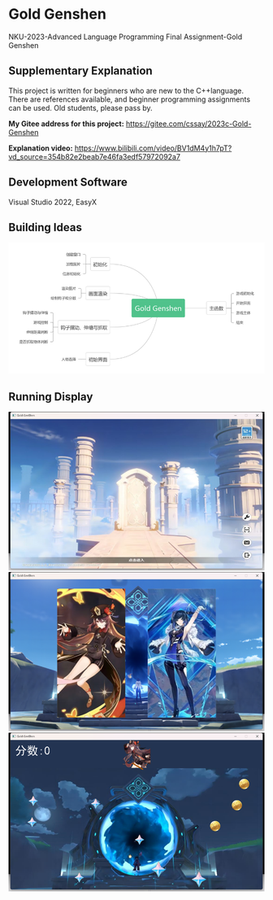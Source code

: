 # Gold Genshen
NKU-2023-Advanced Language Programming Final Assignment-Gold Genshen 

## Supplementary Explanation
This project is written for beginners who are new to the C++language. There are references available, and beginner programming assignments can be used. Old students, please pass by.

**My Gitee address for this project:** https://gitee.com/cssay/2023c-Gold-Genshen

**Explanation video:** https://www.bilibili.com/video/BV1dM4y1h7pT?vd_source=354b82e2beab7e46fa3edf57972092a7

## Development Software
Visual Studio 2022, EasyX

## Building Ideas
![alt text](image.png)

## Running Display
![alt text](image-1.png)  
![alt text](image-2.png)  
![alt text](image-3.png)
